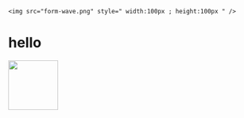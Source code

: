 ```
<img src="form-wave.png" style=" width:100px ; height:100px " />
```
<h1>hello</h1>

<img src="" style=" width:100px ; height:100px " />
